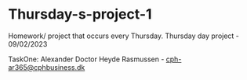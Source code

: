 # Thursday-s-project-1
Homework/ project that occurs every Thursday.
Thursday day project - 09/02/2023

TaskOne:
Alexander Doctor Heyde Rasmussen - cph-ar365@cphbusiness.dk

